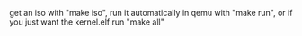 get an iso with "make iso", run it automatically in qemu with "make run", or if you just want the kernel.elf run "make all"
